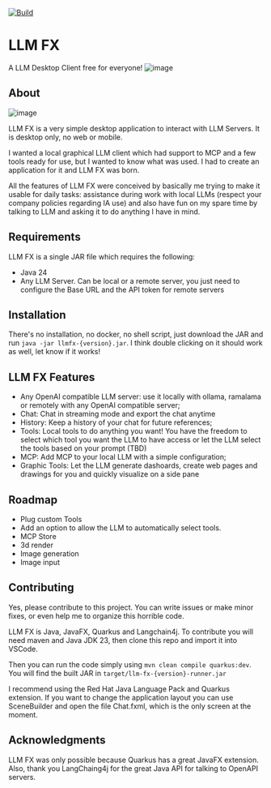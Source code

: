 [![Build](https://github.com/jesuino/LLMFX/actions/workflows/build.yml/badge.svg)](https://github.com/jesuino/LLMFX/actions/workflows/build.yml)

# LLM FX

A LLM Desktop Client free for everyone! 
![image](https://github.com/user-attachments/assets/192216a6-46f9-475d-a71c-2fa4e4f61409)




## About

![image](https://github.com/user-attachments/assets/269b827d-67ae-424a-9e37-023825000d8e)


LLM FX is a very simple desktop application to interact with LLM Servers. It is desktop only, no web or mobile.

I wanted a local graphical LLM client which had support to MCP and a few tools ready for use, but I wanted to know what was used. I had to create an application for it and LLM FX was born.


All the features of LLM FX were conceived by basically me trying to make it usable for daily tasks: assistance during work with local LLMs (respect your company policies regarding IA use) and also have fun on my spare time by talking to LLM and asking it to do anything I have in mind.


## Requirements

LLM FX is a single JAR file which requires the following:

* Java 24
* Any LLM Server. Can be local or a remote server, you just need to configure the Base URL and the API token for remote servers

## Installation

There's no installation, no docker, no shell script, just download the JAR and run `java -jar llmfx-{version}.jar`. I think double clicking on it should work as well, let know if it works!

## LLM FX Features

* Any OpenAI compatible LLM server: use it locally with ollama, ramalama or remotely with any OpenAI compatible server;
* Chat: Chat in streaming mode and export the chat anytime
* History: Keep a history of your chat for future references;
* Tools: Local tools to do anything you want! You have the freedom to select which tool you want the LLM to have access or let the LLM select the tools based on your prompt (TBD)
* MCP: Add MCP to your local LLM with a simple configuration;
* Graphic Tools: Let the LLM generate dashoards, create web pages and drawings for you and quickly visualize on a side pane


## Roadmap

* Plug custom Tools
* Add an option to allow the LLM to automatically select tools.
* MCP Store
* 3d render
* Image generation
* Image input

## Contributing

Yes, please contribute to this project. You can write issues or make minor fixes, or even help me to organize this horrible code.

LLM FX is Java, JavaFX, Quarkus and Langchain4j. To contribute you will need maven and Java JDK 23, then clone this repo and import it into VSCode. 

Then you can run the code simply using `mvn clean compile quarkus:dev`. You will find the built JAR in `target/llm-fx-{version}-runner.jar`

I recommend using the Red Hat Java Language Pack and Quarkus extension. If you want to change the application layout you can use SceneBuilder and open the file Chat.fxml, which is the only screen at the moment.

## Acknowledgments

LLM FX was only possible because Quarkus has a great JavaFX extension. Also, thank you LangChaing4j for the great Java API for talking to OpenAPI servers.




